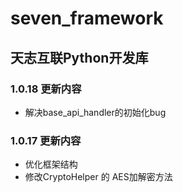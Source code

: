 

<!--
 * @Author: ChenXiaolei
 * @Date: 2020-04-22 17:57:36
 * @LastEditTime: 2020-04-28 10:54:26
 * @LastEditors: ChenXiaolei
 * @Description: 
 -->
# seven_framework

## 天志互联Python开发库

### 1.0.18 更新内容
* 解决base_api_handler的初始化bug

### 1.0.17 更新内容
* 优化框架结构
* 修改CryptoHelper 的 AES加解密方法